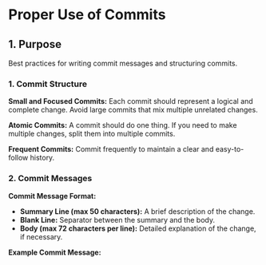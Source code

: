 # Proper Use of Commits

## 1. Purpose
Best practices for writing commit messages and structuring commits.

### 1. Commit Structure

**Small and Focused Commits:** Each commit should represent a logical and complete change. Avoid large commits that mix multiple unrelated changes.

**Atomic Commits:** A commit should do one thing. If you need to make multiple changes, split them into multiple commits.

**Frequent Commits:** Commit frequently to maintain a clear and easy-to-follow history.

### 2. Commit Messages

**Commit Message Format:**
- **Summary Line (max 50 characters):** A brief description of the change.
- **Blank Line:** Separator between the summary and the body.
- **Body (max 72 characters per line):** Detailed explanation of the change, if necessary.

**Example Commit Message:**
